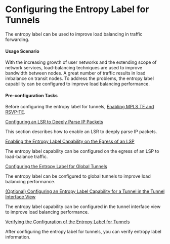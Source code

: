 Configuring the Entropy Label for Tunnels
=========================================

The entropy label can be used to improve load balancing in traffic forwarding.

#### Usage Scenario

With the increasing growth of user networks and the extending scope of network services, load-balancing techniques are used to improve bandwidth between nodes. A great number of traffic results in load imbalance on transit nodes. To address the problems, the entropy label capability can be configured to improve load balancing performance.


#### Pre-configuration Tasks

Before configuring the entropy label for tunnels, [Enabling MPLS TE and RSVP-TE](dc_vrp_te-p2p_cfg_0004.html).


[Configuring an LSR to Deeply Parse IP Packets](../../../../software/nev8r10_vrpv8r16/user/ne/dc_ne_te-p2p_cfg_0004.html)

This section describes how to enable an LSR to deeply parse IP packets.

[Enabling the Entropy Label Capability on the Egress of an LSP](../../../../software/nev8r10_vrpv8r16/user/vrp/dc_vrp_te-p2p_cfg_0325.html)

The entropy label capability can be configured on the egress of an LSP to load-balance traffic.

[Configuring the Entropy Label for Global Tunnels](../../../../software/nev8r10_vrpv8r16/user/vrp/dc_vrp_te-p2p_cfg_0326.html)

The entropy label can be configured to global tunnels to improve load balancing performance.

[(Optional) Configuring an Entropy Label Capability for a Tunnel in the Tunnel Interface View](../../../../software/nev8r10_vrpv8r16/user/vrp/dc_vrp_te-p2p_cfg_0327.html)

The entropy label capability can be configured in the tunnel interface view to improve load balancing performance.

[Verifying the Configuration of the Entropy Label for Tunnels](../../../../software/nev8r10_vrpv8r16/user/vrp/dc_vrp_te-p2p_cfg_0329.html)

After configuring the entropy label for tunnels, you can verify entropy label information.